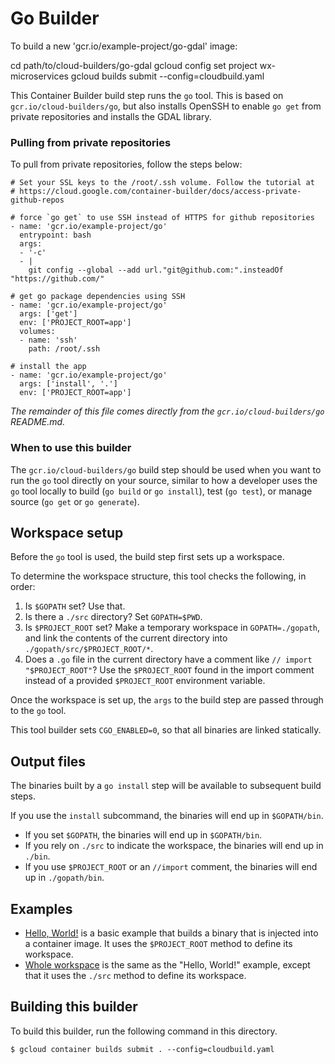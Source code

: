 # Go Builder

To build a new 'gcr.io/example-project/go-gdal' image:

cd path/to/cloud-builders/go-gdal
gcloud config set project wx-microservices
gcloud builds submit --config=cloudbuild.yaml

This Container Builder build step runs the `go` tool. This is based on
`gcr.io/cloud-builders/go`, but also installs OpenSSH to enable `go get` from
private repositories and installs the GDAL library.

### Pulling from private repositories

To pull from private repositories, follow the steps below:

```
# Set your SSL keys to the /root/.ssh volume. Follow the tutorial at
# https://cloud.google.com/container-builder/docs/access-private-github-repos

# force `go get` to use SSH instead of HTTPS for github repositories
- name: 'gcr.io/example-project/go'
  entrypoint: bash
  args:
  - '-c'
  - |
    git config --global --add url."git@github.com:".insteadOf "https://github.com/"

# get go package dependencies using SSH
- name: 'gcr.io/example-project/go'
  args: ['get']
  env: ['PROJECT_ROOT=app']
  volumes:
  - name: 'ssh'
    path: /root/.ssh

# install the app
- name: 'gcr.io/example-project/go'
  args: ['install', '.']
  env: ['PROJECT_ROOT=app']

```

_The remainder of this file comes directly from the `gcr.io/cloud-builders/go`
README.md._

### When to use this builder

The `gcr.io/cloud-builders/go` build step should be used when you want to run
the `go` tool directly on your source, similar to how a developer uses the `go`
tool locally to build (`go build` or `go install`), test (`go test`), or manage
source (`go get` or `go generate`).

## Workspace setup

Before the `go` tool is used, the build step first sets up a workspace.

To determine the workspace structure, this tool checks the following, in order:

1.  Is `$GOPATH` set? Use that.
2.  Is there a `./src` directory? Set `GOPATH=$PWD`.
3.  Is `$PROJECT_ROOT` set? Make a temporary workspace in `GOPATH=./gopath`, and
    link the contents of the current directory into
    `./gopath/src/$PROJECT_ROOT/*`.
4.  Does a `.go` file in the current directory have a comment like `// import "$PROJECT_ROOT"`? Use the `$PROJECT_ROOT` found in the import comment
    instead of a provided `$PROJECT_ROOT` environment variable.

Once the workspace is set up, the `args` to the build step are passed through to
the `go` tool.

This tool builder sets `CGO_ENABLED=0`, so that all binaries are linked statically.

## Output files

The binaries built by a `go install` step will be available to subsequent build
steps.

If you use the `install` subcommand, the binaries will end up in `$GOPATH/bin`.

- If you set `$GOPATH`, the binaries will end up in `$GOPATH/bin`.
- If you rely on `./src` to indicate the workspace, the binaries will end up
  in `./bin`.
- If you use `$PROJECT_ROOT` or an `//import` comment, the binaries will end
  up in `./gopath/bin`.

## Examples

- [Hello, World!](examples/hello_world) is a basic example that builds a
  binary that is injected into a container image. It uses the `$PROJECT_ROOT`
  method to define its workspace.
- [Whole workspace](examples/whole_workspace) is the same as the "Hello,
  World!" example, except that it uses the `./src` method to define its
  workspace.

## Building this builder

To build this builder, run the following command in this directory.

    $ gcloud container builds submit . --config=cloudbuild.yaml
